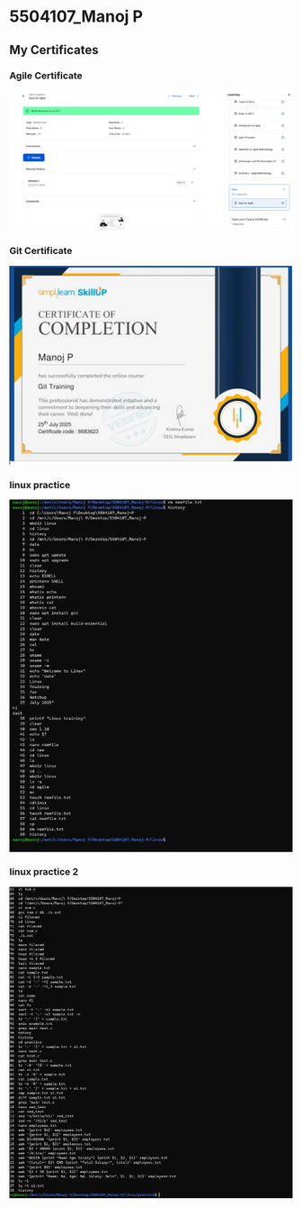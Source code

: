 # 5504107_Manoj P
## My Certificates

### Agile Certificate  
![Agile Certificate](sdlc/agile.png)

### Git Certificate  
![Git Certificate](git/certificates/git_certificate.jpg)

### linux practice
 ![Linux Practice](linux/practice/linuxpractice.jpg)

 ### linux practice 2
 ![Linux Practice](linux/practice/linuxpractice2.jpg)